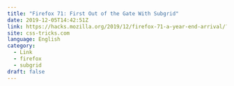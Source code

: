 ```yaml
---
title: "Firefox 71: First Out of the Gate With Subgrid"
date: 2019-12-05T14:42:51Z
link: https://hacks.mozilla.org/2019/12/firefox-71-a-year-end-arrival/?utm_medium=RSS&utm_source=news.12bit.vn
site: css-tricks.com
language: English
category:
  - Link
  - firefox
  - subgrid
draft: false
---
```

